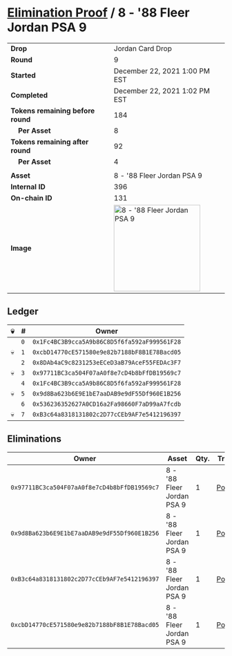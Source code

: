 # [Elimination Proof](./readme.md) / 8 - &#039;88 Fleer Jordan PSA 9

|||
|---|---|
| **Drop** | Jordan Card Drop |
| **Round** | 9 |
| **Started** | December 22, 2021 1:00 PM EST |
| **Completed** | December 22, 2021 1:02 PM EST |
| **Tokens remaining before round** | 184 |
| **&nbsp;&nbsp;&nbsp;&nbsp;Per Asset** | 8 |
| **Tokens remaining after round** | 92 |
| **&nbsp;&nbsp;&nbsp;&nbsp;Per Asset** | 4 |
| | |
| **Asset** | 8 - &#039;88 Fleer Jordan PSA 9 |
| **Internal ID** | 396 |
| **On-chain ID** | 131 |
| **Image** | <img src="https://tcdn.blokpax.com/95149d1f-6248-4d53-b265-c18095dc912f/3a48e30200d98421e84c81b2332671c36e23ff3ce28a5fe353a84df3c67b20ec.jpg" height="200" alt="8 - &#039;88 Fleer Jordan PSA 9" /> |

## Ledger

| 💀 | # | Owner |
| --- | --- | --- |
|  | `0` | `0x1Fc4BC3B9cca5A9b86C8D5f6fa592aF999561F28` |
| 💀 | `1` | `0xcbD14770cE571580e9e82b7188bF8B1E78Bacd05` |
|  | `2` | `0x8DAb4aC9c8231253eECeD3aB79AceF55FEDAc3F7` |
| 💀 | `3` | `0x97711BC3ca504F07aA0f8e7cD4b8bFfDB19569c7` |
|  | `4` | `0x1Fc4BC3B9cca5A9b86C8D5f6fa592aF999561F28` |
| 💀 | `5` | `0x9d8Ba623b6E9E1bE7aaDAB9e9dF55Df960E1B256` |
|  | `6` | `0x536236352627A0CD16a2Fa98660F7aD99aA7fcdb` |
| 💀 | `7` | `0xB3c64a8318131802c2D77cCEb9AF7e5412196397` |


## Eliminations

| Owner | Asset | Qty. | Transaction |
| --- | --- | --- | --- |
| `0x97711BC3ca504F07aA0f8e7cD4b8bFfDB19569c7` | 8 - '88 Fleer Jordan PSA 9 | 1 | [Polygonscan](https://polygonscan.com/tx/0x9ec319e0cac93e8fa6207ebbaa7c1f00e10f072930675dab949eb96a7171e9ca) |
| `0x9d8Ba623b6E9E1bE7aaDAB9e9dF55Df960E1B256` | 8 - '88 Fleer Jordan PSA 9 | 1 | [Polygonscan](https://polygonscan.com/tx/0x9e453a5ebe5919e40414d9b92663b4cdbedd11381f69a9feb89c3d1ffe9e3bdd) |
| `0xB3c64a8318131802c2D77cCEb9AF7e5412196397` | 8 - '88 Fleer Jordan PSA 9 | 1 | [Polygonscan](https://polygonscan.com/tx/0x91033dac81068781d4708330f07a8de4c793128fef970529b16a9d6c26588f3e) |
| `0xcbD14770cE571580e9e82b7188bF8B1E78Bacd05` | 8 - '88 Fleer Jordan PSA 9 | 1 | [Polygonscan](https://polygonscan.com/tx/0xbe4ade035edbd22b17fc813225c15d73368c493a8eda5c74b9a2a11c807b9d68) |
